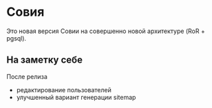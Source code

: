 Совия
=====

Это новая версия Совии на совершенно новой архитектуре (RoR + pgsql).

На заметку себе
---------------

После релиза

 * редактирование пользователей
 * улучшенный вариант генерации sitemap
